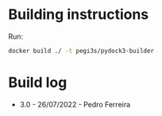 # Building instructions

Run:

```bash
docker build ./ -t pegi3s/pydock3-builder
```

# Build log

- 3.0 - 26/07/2022 - Pedro Ferreira
